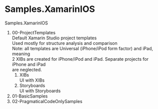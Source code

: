 # Samples.XamarinIOS

Samples.XamarinIOS

1.  00-ProjectTemplates   
	Default Xamarin Studio project templates   
	Used mostly for structure analysis and comparison     
	Note: all templates are Universal (iPhone/iPod form factor) and iPad, meaning      
	2 XIBs are created for iPhone/iPod and iPad. Separate projects for iPhone and iPad     
	are neglected.    
	1.	XIBs     
		UI with XIBs   
	1.	Storyboards     
		UI with Storyboards
1.  01-BasicSamples
1.	02-PragmaticalCodeOnlySamples